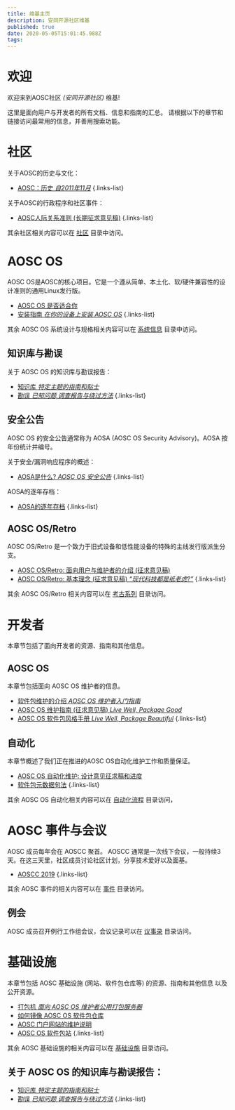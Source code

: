 ```yaml
---
title: 维基主页
description: 安同开源社区维基
published: true
date: 2020-05-05T15:01:45.988Z
tags: 
---
```


# 欢迎
欢迎来到AOSC社区 *(安同开源社区)* 维基!

这里是面向用户与开发者的所有文档、信息和指南的汇总。
请根据以下的章节和链接访问最常用的信息，并善用搜索功能。

# 社区

关于AOSC的历史与文化：

- [AOSC：历史 *自2011年11月*](/community-history)
{.links-list}

关于AOSC的行政程序和社区事件：
- [AOSC人际关系准则 (长期征求意见稿)](/community-guidelines)
{.links-list}

其余社区相关内容可以在 [社区](/t/社区) 目录中访问。

# AOSC OS

AOSC OS是AOSC的核心项目。它是一个遵从简单、本土化、软/硬件兼容性的设计准则的通用Linux发行版。

- [AOSC OS 是否适合你](/sys-is-aosc-os-right-for-me)
- [安装指南 *在你的设备上安装 AOSC OS*](/t/安装指南)
{.links-list}

其余 AOSC OS 系统设计与规格相关内容可以在 [系统信息](/t/系统信息) 目录中访问。

## 知识库与勘误

关于 AOSC OS 的知识库与勘误报告：

- [知识库 *特定主题的指南和贴士*](/t/系统知识库)
- [勘误 *已知问题,调查报告与绕过方法*](/t/系统勘误)
{.links-list}

## 安全公告

AOSC OS 的安全公告通常称为 AOSA (AOSC OS Security Advisory)。AOSA 按年份统计并编号。

关于安全/漏洞响应程序的概述：
- [AOSA是什么? *AOSC OS 安全公告*](/aosa-info)
{.links-list}

AOSA的逐年存档：
- [AOSA的逐年存档](/t/aosa)
{.links-list}

## AOSC OS/Retro

AOSC OS/Retro 是一个致力于旧式设备和低性能设备的特殊的主线发行版派生分支。

- [AOSC OS/Retro: 面向用户与维护者的介绍 (征求意见稿)](/sys-retro-intro)
- [AOSC OS/Retro: 基本理念 (征求意见稿) *“现代科技都是纸老虎?”*](/sys-retro-rationale)
{.links-list}

其余 AOSC OS/Retro 相关内容可以在 [考古系列](/t/考古系列) 目录访问。

# 开发者

本章节包括了面向开发者的资源、指南和其他信息。

## AOSC OS

本章节包括面向 AOSC OS 维护者的信息。
- [软件包维护的介绍 *AOSC OS 维护者入门指南*](/dev-sys-packaging-intro)
- [AOSC OS 维护指南 (征求意见稿) *Live Well, Package Good*](/dev-sys-maintenance-guidelines)
- [AOSC OS 软件包风格手册 *Live Well, Package Beautiful*](/dev-sys-package-styling-manual)
{.links-list}

## 自动化

本章节概述了我们正在推进的AOSC OS自动化维护工作和质量保证。

- [AOSC OS 自动化维护: 设计意见征求稿和进度](/dev-automation-design-rfcs-and-progression)
- [软件包元数据句法](/dev-automation-packaging-metadata-syntax)
{.links-list}

其余 AOSC OS 自动化相关内容可以在 [自动化流程](/t/自动化流程) 目录访问，

# AOSC 事件与会议

AOSC 成员每年会在 AOSCC 聚首。
AOSCC 通常是一次线下会议，一般持续3天。在这三天里，社区成员讨论社区计划，分享技术爱好以及面基。

- [AOSCC 2019](/aoscc-2019)
{.links-list}

其余 AOSC 事件的相关内容可以在 [事件](/t/事件) 目录访问。

## 例会

AOSC 成员召开例行工作组会议，会议记录可以在 [议事录](/t/议事录) 目录访问。

# 基础设施

本章节包括 AOSC 基础设施 (网站、软件包仓库等) 的资源、指南和其他信息 以及公开资源。

- [打包机 *面向 AOSC OS 维护者公用打包服务器*](/infra-buildbots)
- [如何镜像 AOSC OS 软件包仓库](/infra-kb-00002-how-to-mirror)
- [AOSC 门户网站的维护说明](/infra-community-portal)
- [AOSC OS 软件包站](/infra-packages-site)
{.links-list}

其余 AOSC 基础设施的相关内容可以在 [基础设施](/t/基础设施) 目录访问。

## 关于 AOSC OS 的知识库与勘误报告：

- [知识库 *特定主题的指南和贴士*](/t/基础设施知识库)
- [勘误 *已知问题,调查报告与绕过方法*](/t/基础设施勘误)
{.links-list}
